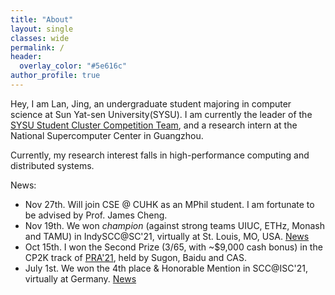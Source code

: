 ```yaml
---
title: "About"
layout: single
classes: wide
permalink: /
header:
  overlay_color: "#5e616c"
author_profile: true
---
```


Hey, I am Lan, Jing, an undergraduate student majoring in computer science at Sun Yat-sen University(SYSU). I am currently the leader of the [SYSU Student Cluster Competition Team](https://scc.sysu.tech/), and a research intern at the National Supercomputer Center in Guangzhou.

Currently, my research interest falls in high-performance computing and distributed systems.

News:

* Nov 27th. Will join CSE @ CUHK as an MPhil student. I am fortunate to be advised by Prof. James Cheng.
* Nov 19th. We won *champion* (against strong teams UIUC, ETHz, Monash and TAMU) in IndySCC@SC'21, virtually at St. Louis, MO, USA. [News](https://twitter.com/Supercomputing/status/1461712128180690951)
* Oct 15th. I won the Second Prize (3/65, with ~$9,000 cash bonus) in the CP2K track of [PRA'21](https://cas-pra.sugon.com/sugon/index2.html), held by Sugon, Baidu and CAS.
* July 1st. We won the 4th place & Honorable Mention in SCC@ISC'21, virtually at Germany. [News](https://www.hpcadvisorycouncil.com/events/student-cluster-competition/index.php)